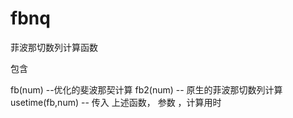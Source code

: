 # fbnq
菲波那切数列计算函数

包含

fb(num) --优化的斐波那契计算
fb2(num) -- 原生的菲波那切数列计算
usetime(fb,num) -- 传入 上述函数， 参数 ，计算用时